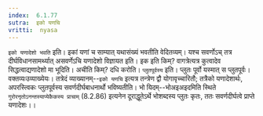 ```yaml
---
index:  6.1.77
sutra:  इको यणचि
vritti:  nyasa
---
```


`इको यणादेशो भवति` इति। इकां यणां च साम्यात् यथासंख्यं भवतीति वेदितव्यम्। यश्च सवर्णोऽच् तत्र दीर्घविधानसामर्थ्यात् असवर्णेऽचि यणादेशो विज्ञायत इति। इक इति किम्? वागत्रेत्यत्र कुत्वादेव सिद्धत्वाद्यणादेशो मा भूदिति। अचीति किम्? दधि करोति।
`प्लुतपूर्वस्य` इति। प्लुतः पूर्वो यस्मात् स प्लुतपूर्वः। वक्तव्यःउव्याख्येयः। तत्रेदं व्याख्यानम्--`इको यणचि` इत्यत्र तन्त्रेण द्वौ योगावृच्चारितौ; तत्रैको यणादेशार्थः, अपरस्त्विकः प्लुतपूर्वस्य सवर्णदीर्घबाधनार्थो भविष्यतीति। भो यिदम्--भोअइअइदमिति स्थिते `गुरोरनृतोऽनन्तस्याप्येकैकस्य प्राचाम्` (8.2.86) इत्यनेन दूराद्धूतेऽर्थे भोशब्दस्य प्लुतः कृतः, ततः सवर्णदीर्घत्वे प्राप्ते यणादेशः।।

